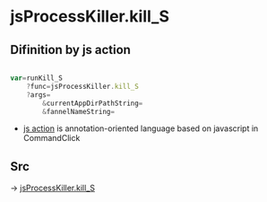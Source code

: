 # jsProcessKiller.kill_S

## Difinition by js action

```js.js

var=runKill_S
	?func=jsProcessKiller.kill_S
	?args=
		&currentAppDirPathString=
		&fannelNameString=
```

- [js action]() is annotation-oriented language based on javascript in CommandClick

## Src

-> [jsProcessKiller.kill_S](https://github.com/puutaro/CommandClick/blob/master/app/src/main/java/com/puutaro/commandclick/fragment_lib/terminal_fragment/js_interface/toolbar/JsProcessKiller.kt#L12)


